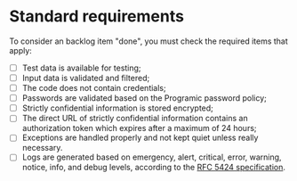 # Standard requirements
To consider an backlog item "done", you must check the required items that apply:

- [ ] Test data is available for testing;
- [ ] Input data is validated and filtered;
- [ ] The code does not contain credentials;
- [ ] Passwords are validated based on the Programic password policy;
- [ ] Strictly confidential information is stored encrypted;
- [ ] The direct URL of strictly confidential information contains an authorization token which expires after a maximum of 24 hours;
- [ ] Exceptions are handled properly and not kept quiet unless really necessary.
- [ ] Logs are generated based on emergency, alert, critical, error, warning, notice, info, and debug levels, according to the [RFC 5424 specification](https://datatracker.ietf.org/doc/html/rfc5424).